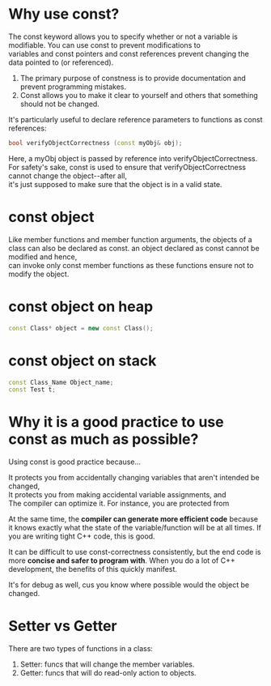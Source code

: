 # Why use const?
The const keyword allows you to specify whether or not a variable is modifiable. You can use const to prevent modifications to   
variables and const pointers and const references prevent changing the data pointed to (or referenced).  
 
1. The primary purpose of constness is to provide documentation and prevent programming mistakes.    
2. Const allows you to make it clear to yourself and others that something should not be changed.   

It's particularly useful to declare reference parameters to functions as const references:
```cpp
bool verifyObjectCorrectness (const myObj& obj);
```
Here, a myObj object is passed by reference into verifyObjectCorrectness. For safety's sake, const is used to ensure that verifyObjectCorrectness cannot change the object--after all,   
it's just supposed to make sure that the object is in a valid state.

# const object
Like member functions and member function arguments, the objects of a class can also be declared as const. an object declared as const cannot be modified and hence,   
can invoke only const member functions as these functions ensure not to modify the object.

# const object on heap
```cpp
const Class* object = new const Class();
```

# const object on stack
```cpp
const Class_Name Object_name;
const Test t; 
```

# Why it is a good practice to use const as much as possible?
Using const is good practice because...

It protects you from accidentally changing variables that aren't intended be changed,  
It protects you from making accidental variable assignments, and  
The compiler can optimize it. For instance, you are protected from  

At the same time, the **compiler can generate more efficient code** because it knows exactly what the state of the variable/function will be at all times. If you are writing tight C++ code, this is good.

It can be difficult to use const-correctness consistently, but the end code is more **concise and safer to program with**. When you do a lot of C++ development, the benefits of this quickly manifest.

It's for debug as well, cus you know where possible would the object be changed.

# Setter vs Getter
There are two types of functions in a class:  
1. Setter: funcs that will change the member variables.  
2. Getter: funcs that will do read-only action to objects.  
